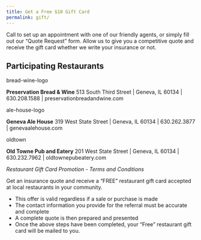 ```yaml
---
title: Get a Free $10 Gift Card
permalink: gift/
---
```

Call to set up an appointment with one of our friendly agents, or simply fill out our “Quote Request” form. Allow us to give you a competitive quote and receive the gift card whether we write your insurance or not.

## Participating Restaurants

 bread-wine-logo

**Preservation Bread & Wine**
513 South Third Street | Geneva, IL 60134 | 630.208.1588 | preservationbreadandwine.com

 ale-house-logo

**Geneva Ale House**
319 West State Street | Geneva, IL 60134 | 630.262.3877 | genevaalehouse.com

 oldtown

**Old Towne Pub and Eatery**
201 West State Street | Geneva, IL 60134 | 630.232.7962 | oldtownepubeatery.com

_Restaurant Gift Card Promotion - Terms and Conditions_

Get an insurance quote and receive a “FREE” restaurant gift card accepted at local restaurants in your community.

- This offer is valid regardless if a sale or purchase is made
- The contact information you provide for the referral must be accurate and complete
- A complete quote is then prepared and presented
- Once the above steps have been completed, your “Free” restaurant gift card will be mailed to you.